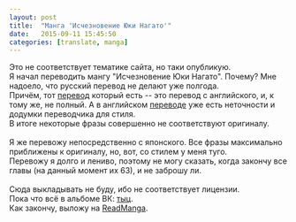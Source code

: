 ```yaml
---
layout: post
title:  "Манга 'Исчезновение Юки Нагато'"
date:   2015-09-11 15:45:50
categories: [translate, manga]
---
```

<div class="modal fade" id="myModal" tabindex="-1" role="dialog" aria-labelledby="myModalLabel" aria-hidden="true">
      <div class="modal-dialog">
        <div class="modal-content">
		<center>
          <div class="modal-body">               
          </div>
		</center>
        </div><!-- /.modal-content -->
      </div><!-- /.modal-dialog -->
    </div><!-- /.modal -->

<div class="thumbnails">
</div>

Это не соответствует тематике сайта, но таки опубликую.<br>
Я начал переводить мангу "Исчезновение Юки Нагато". Почему? Мне надоело, что русский перевод не делают уже полгода.<br>
Причём, тот [перевод](http://readmanga.me/the_disappearance_of_yuki_nagato/) который есть -- это перевод с английского, и, к тому же, не полный. А в английском [переводе](http://www.mangareader.net/nagato-yuki-chan-no-shoushitsu) уже есть неточности и додумки переводчика для стиля.<br>
В итоге некоторые фразы совершенно не соответствуют оригиналу.<br>
<br>
Я же перевожу непосредственно с японского. Все фразы максимально приближены к оригиналу, но, вот, со стилем у меня туго.<br>
Перевожу я долго и лениво, поэтому не могу сказать, когда закончу все главы (на данный момент их 63), и не заброшу ли.<br>
<br>
Сюда выкладывать не буду, ибо не соответствует лицензии.<br>
Пока что всё в альбоме ВК: [тыц](http://vk.com/album10438371_221012470).<br>
Как закончу, выложу на [ReadManga](http://readmanga.me/).
<br><br><br><br><br>